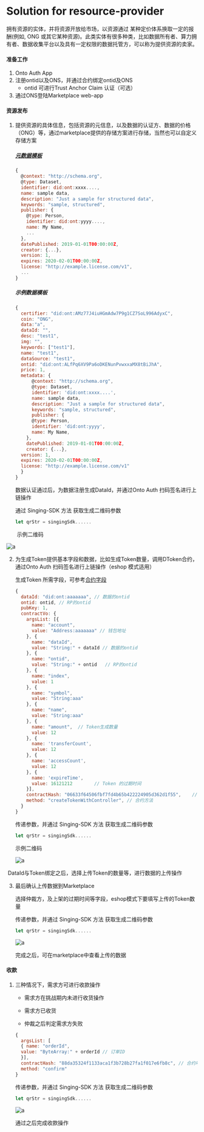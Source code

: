 # Solution for resource-provider

拥有资源的实体，并将资源开放给市场，以资源通过 某种定价体系换取一定的报酬(例如, ONG 或其它某种资源)。此类实体有很多种类，比如数据所有者、算力拥有者、数据收集平台以及具有一定权限的数据托管方，可以称为提供资源的卖家。



#### 准备工作

1. Onto Auth App
2. 注册ontid以及ONS，并通过合约绑定ontid及ONS
   * ontid 可进行Trust Anchor Claim 认证（可选）
3. 通过ONS登陆Marketplace web-app



#### 资源发布

1. 提供资源的具体信息，包括资源的元信息，以及数据的认证方、数据的价格（ONG）等，通过marketplace提供的存储方案进行存储，当然也可以自定义存储方案

   ##### [元数据模板](../../../framework/data-storage/README.md#)

   ```js
   {
     @context: "http://schema.org",
     @type: Dataset,
     identifier: did:ont:xxxx....,
     name: sample data,
     description: "Just a sample for structured data", 
     keywords: "sample, structured",
     publisher: {
       @type: Person,
       identifier: did:ont:yyyy....,
       name: My Name,
       ...
     },
     datePublished: 2019-01-01T00:00:00Z,
     creator: {...},
     version: 1,
     expires: 2020-02-01T00:00:00Z,
     license: "http://example.license.com/v1",
     ...
   }
   ```

   ##### 示例数据模板

   ```js
   {
     certifier: "did:ont:AMz77J4iuHGmAdw7P9g1CZ7SoL996AdyxC",
     coin: "ONG",
     data:"a",
     dataId: "",
     desc: "test1",
     img: "",
     keywords: ["test1"],
     name: "test1",
     dataSource: "test1",
     ontid: "did:ont:ALfPq6XV9Pa6oDKENunPvwxxaMX8tBiJhA",
     price: 1,
     metadata: {
         @context: "http://schema.org",
         @type: Dataset,
         identifier: 'did:ont:xxxx....',
         name: sample data,
         description: "Just a sample for structured data", 
         keywords: "sample, structured",
         publisher: {
         @type: Person,
         identifier: 'did:ont:yyyy',
         name: My Name,
       },
       datePublished: 2019-01-01T00:00:00Z,
       creator: {...},
     version: 1,
     expires: 2020-02-01T00:00:00Z,
     license: "http://example.license.com/v1"
     }
   }
   ```

   

   数据认证通过后，为数据注册生成DataId，并通过Onto Auth 扫码签名进行上链操作

   通过  Singing-SDK 方法 获取生成二维码参数

   ```js
   let qrStr = singingSdk......
   ```

   

   ​	示例二维码

![a](../../res/ontid_qrcode.png)



2. 为生成Token提供基本字段和数据，比如生成Token数量，调用DToken合约，通过Onto Auth 扫码签名进行上链操作（eshop 模式适用）

   生成Token 所需字段，可参考[合约字段]()

   ```js
   {
     dataId: "did:ont:aaaaaaa", // 数据的ontid
     ontid: ontid, // RP的ontid
     pubKey: 1,
     contractVo: {
       argsList: [{
         name: "account",
         value: "Address:aaaaaaa" // 钱包地址
       }, {
         name: "dataId",
         value: "String:" + dataId // 数据的ontid
       }, {
         name: "ontid",
         value: "String:" + ontid	// RP的ontid
       }, {
         name: "index",
         value: 1
       }, {
         name: "symbol",
         value: "String:aaa"
       }, {
         name: "name",
         value: "String:aaa"
       }, {
         name: "amount",  // Token生成数量
         value: 12
       }, {
         name: 'transferCount',
         value: 12
       }, {
         name: 'accessCount',
         value: 12
       }, {
         name: 'expireTime',
         value: 16121212		// Token 的过期时间
       }],
       contractHash: "06633f64506fbf7fd4b65b422224905d362d1f55",	// 合约哈希
       method: "createTokenWithController",	// 合约方法
     }
   }
   ```

   传递参数，并通过  Singing-SDK 方法 获取生成二维码参数

   ```js
   let qrStr = singingSdk......
   ```

   示例二维码

   ![a](../../res/ontid_qrcode.png)





​		DataId与Token绑定之后，选择上传Token的数量等，进行数据的上传操作

3. 最后确认上传数据到Marketplace

   选择仲裁方，及上架的过期时间等字段，eshop模式下要填写上传的Token数量

   传递参数，并通过  Singing-SDK 方法 获取生成二维码参数

   ```js
   let qrStr = singingSdk......
   ```

   ![a](../../res/ontid_qrcode.png)

   完成之后，可在marketplace中查看上传的数据



#### 收款

1. 三种情况下，需求方可进行收款操作

   * 需求方在挑战期内未进行收货操作

   * 需求方已收货

   * 仲裁之后判定需求方失败

     

   ```js
   {
     argsList: [
     { name: "orderId", 
     value: "ByteArray:" + orderId // 订单ID
     }],
     contractHash: "88da35324f1133aca1f3b728b27fa1f017e6fb8c", // 合约哈希
     method: "confirm"
   }
   ```

   传递参数，并通过  Singing-SDK 方法 获取生成二维码参数

   ```js
   let qrStr = singingSdk......
   ```

   ![a](../../res/ontid_qrcode.png)

   通过之后完成收款操作